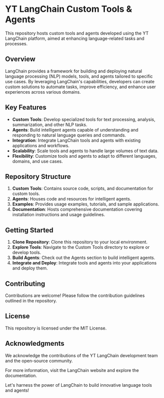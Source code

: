 # YT LangChain Custom Tools & Agents

This repository hosts custom tools and agents developed using the YT LangChain platform, aimed at enhancing language-related tasks and processes.

## Overview

LangChain provides a framework for building and deploying natural language processing (NLP) models, tools, and agents tailored to specific use cases. By leveraging LangChain's capabilities, developers can create custom solutions to automate tasks, improve efficiency, and enhance user experiences across various domains.

## Key Features

- **Custom Tools**: Develop specialized tools for text processing, analysis, summarization, and other NLP tasks.
- **Agents**: Build intelligent agents capable of understanding and responding to natural language queries and commands.
- **Integration**: Integrate LangChain tools and agents with existing applications and workflows.
- **Scalability**: Scale tools and agents to handle large volumes of text data.
- **Flexibility**: Customize tools and agents to adapt to different languages, domains, and use cases.

## Repository Structure
1. **Custom Tools**: Contains source code, scripts, and documentation for custom tools.
2. **Agents**: Houses code and resources for intelligent agents.
3. **Examples**: Provides usage examples, tutorials, and sample applications.
4. **Documentation**: Hosts comprehensive documentation covering installation instructions and usage guidelines.

## Getting Started

1. **Clone Repository**: Clone this repository to your local environment.
2. **Explore Tools**: Navigate to the Custom Tools directory to explore or develop tools.
3. **Build Agents**: Check out the Agents section to build intelligent agents.
4. **Integrate and Deploy**: Integrate tools and agents into your applications and deploy them.

## Contributing

Contributions are welcome! Please follow the contribution guidelines outlined in the repository.

## License

This repository is licensed under the MIT License.

## Acknowledgments

We acknowledge the contributions of the YT LangChain development team and the open-source community.

For more information, visit the LangChain website and explore the documentation.

Let's harness the power of LangChain to build innovative language tools and agents!

